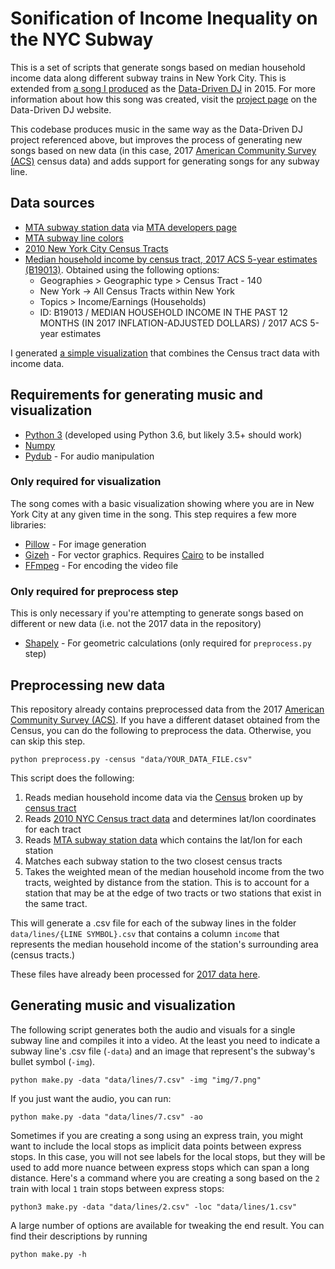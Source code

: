 # Sonification of Income Inequality on the NYC Subway

This is a set of scripts that generate songs based on median household income data along different subway trains in New York City. This is extended from [a song I produced](https://datadrivendj.com/tracks/subway/) as the [Data-Driven DJ](https://datadrivendj.com/) in 2015. For more information about how this song was created, visit the [project page](https://datadrivendj.com/tracks/subway/) on the Data-Driven DJ website.

This codebase produces music in the same way as the Data-Driven DJ project referenced above, but improves the process of generating new songs based on new data (in this case, 2017 [American Community Survey (ACS)](https://www.census.gov/programs-surveys/acs) census data) and adds support for generating songs for any subway line.

## Data sources

- [MTA subway station data](http://web.mta.info/developers/data/nyct/subway/Stations.csv) via [MTA developers page](http://web.mta.info/developers/developer-data-terms.html#data)
- [MTA subway line colors](http://web.mta.info/developers/resources/line_colors.htm)
- [2010 New York City Census Tracts](https://data.cityofnewyork.us/City-Government/2010-Census-Tracts/fxpq-c8ku)
- [Median household income by census tract, 2017 ACS 5-year estimates (B19013)](https://factfinder.census.gov/). Obtained using the following options:
   - Geographies > Geographic type > Census Tract - 140
   - New York -> All Census Tracts within New York
   - Topics > Income/Earnings (Households)
   - ID: B19013 / MEDIAN HOUSEHOLD INCOME IN THE PAST 12 MONTHS (IN 2017 INFLATION-ADJUSTED DOLLARS) / 2017 ACS 5-year estimates

I generated [a simple visualization](https://github.com/beefoo/subway-inequality/blob/master/data/2010_Census_Tracts_Income.geojson) that combines the Census tract data with income data.

## Requirements for generating music and visualization

- [Python 3](https://www.python.org/) (developed using Python 3.6, but likely 3.5+ should work)
- [Numpy](https://www.numpy.org/)
- [Pydub](http://pydub.com/) - For audio manipulation

### Only required for visualization

The song comes with a basic visualization showing where you are in New York City at any given time in the song. This step requires a few more libraries:

- [Pillow](https://pillow.readthedocs.io/en/stable/) - For image generation
- [Gizeh](https://github.com/Zulko/gizeh) - For vector graphics. Requires [Cairo](https://www.cairographics.org/) to be installed
- [FFmpeg](https://ffmpeg.org/) - For encoding the video file

### Only required for preprocess step

This is only necessary if you're attempting to generate songs based on different or new data (i.e. not the 2017 data in the repository)

- [Shapely](https://github.com/Toblerity/Shapely) - For geometric calculations (only required for `preprocess.py` step)

## Preprocessing new data

This repository already contains preprocessed data from the 2017 [American Community Survey (ACS)](https://www.census.gov/programs-surveys/acs). If you have a different dataset obtained from the Census, you can do the following to preprocess the data. Otherwise, you can skip this step.

```
python preprocess.py -census "data/YOUR_DATA_FILE.csv"
```

This script does the following:

1. Reads median household income data via the [Census](https://factfinder.census.gov/) broken up by [census tract](https://en.wikipedia.org/wiki/Census_tract)
1. Reads [2010 NYC Census tract data](https://data.cityofnewyork.us/City-Government/2010-Census-Tracts/fxpq-c8ku) and determines lat/lon coordinates for each tract
1. Reads [MTA subway station data](http://web.mta.info/developers/data/nyct/subway/Stations.csv) which contains the lat/lon for each station
1. Matches each subway station to the two closest census tracts
1. Takes the weighted mean of the median household income from the two tracts, weighted by distance from the station. This is to account for a station that may be at the edge of two tracts or two stations that exist in the same tract.

This will generate a .csv file for each of the subway lines in the folder `data/lines/{LINE SYMBOL}.csv` that contains a column `income` that represents the median household income of the station's surrounding area (census tracts.)

These files have already been processed for [2017 data here](https://github.com/beefoo/subway-inequality/tree/master/data/lines).

## Generating music and visualization

The following script generates both the audio and visuals for a single subway line and compiles it into a video. At the least you need to indicate a subway line's .csv file (`-data`) and an image that represent's the subway's bullet symbol (`-img`).

```
python make.py -data "data/lines/7.csv" -img "img/7.png"
```

If you just want the audio, you can run:

```
python make.py -data "data/lines/7.csv" -ao
```

Sometimes if you are creating a song using an express train, you might want to include the local stops as implicit data points between express stops. In this case, you will not see labels for the local stops, but they will be used to add more nuance between express stops which can span a long distance. Here's a command where you are creating a song based on the `2` train with local `1` train stops between express stops:

```
python3 make.py -data "data/lines/2.csv" -loc "data/lines/1.csv"
```

A large number of options are available for tweaking the end result. You can find their descriptions by running

```
python make.py -h
```
